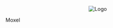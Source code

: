<div style="text-align: center;">
    <img src="https://github.com/superx101/Moxel/blob/main/docs/assets/logo.
png"  alt="Logo"/>
</div>

Moxel